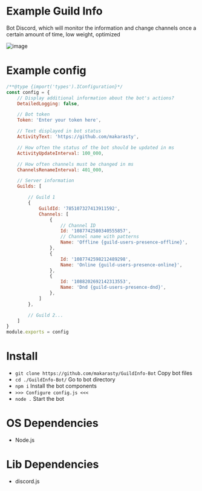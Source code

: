 # Example Guild Info
Bot Discord, which will monitor the information and change channels once a certain amount of time, low weight, optimized

![image](https://github.com/makarasty/GuildInfo-Bot/assets/71918286/480cab9f-3ff9-404a-aca1-9a64ee977aec)

# Example config
```js
/**@type {import('types').IConfiguration}*/
const config = {
	// Display additional information about the bot's actions?
	DetailedLogging: false,

	// Bot token
	Token: 'Enter your token here',

	// Text displayed in bot status
	ActivityText: 'https://github.com/makarasty',

	// How often the status of the bot should be updated in ms
	ActivityUpdateInterval: 100_000,

	// How often channels must be changed in ms
	ChannelsRenameInterval: 401_000,

	// Server information
	Guilds: [

		// Guild 1
		{
			GuildId: '785107327413911592',
			Channels: [
				{
					// Channel ID
					Id: '1087742580340555857',
					// Channel name with patterns
					Name: 'Offline {guild-users-presence-offline}',
				},
				{
					Id: '1087742598212489298',
					Name: 'Online {guild-users-presence-online}',
				},
				{
					Id: '1088202692142313553',
					Name: 'Dnd {guild-users-presence-dnd}',
				},
			]
		},

		// Guild 2...
	]
}
module.exports = config
```

# Install
- `git clone https://github.com/makarasty/GuildInfo-Bot` Copy bot files
- `cd ./GuildInfo-Bot/` Go to bot directory
- `npm i` Install the bot components
- `>>> Configure config.js <<<`
- `node .` Start the bot 

# OS Dependencies
- Node.js

# Lib Dependencies
- discord.js